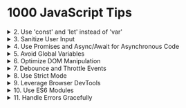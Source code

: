 # 1000 JavaScript Tips

<details><summary>2. Use 'const' and 'let' instead of 'var'</summary>
Using 'const' and 'let' helps avoid common pitfalls associated with variable scoping in JavaScript. 'const' is used for variables that should not be reassigned, providing more predictable and maintainable code. 'let' is used for variables that can change, but it is block-scoped, reducing the chances of bugs related to variable hoisting. For more information, refer to the [MDN Web Docs on const](https://developer.mozilla.org/en-US/docs/Web/JavaScript/Reference/Statements/const) and [let](https://developer.mozilla.org/en-US/docs/Web/JavaScript/Reference/Statements/let).
</details>

<details><summary>3. Sanitize User Input</summary>
Always sanitize user input to prevent security vulnerabilities such as cross-site scripting (XSS) and command injection. Use libraries like [DOMPurify](https://github.com/cure53/DOMPurify) for sanitizing HTML content, and ensure that any data coming from user input is properly validated and sanitized before being processed or displayed. Learn more about XSS prevention on the [OWASP XSS Prevention Cheat Sheet](https://cheatsheetseries.owasp.org/cheatsheets/XSS_Prevention_Cheat_Sheet.html).
</details>

<details><summary>4. Use Promises and Async/Await for Asynchronous Code</summary>
Promises and async/await provide a cleaner and more readable way to handle asynchronous operations compared to traditional callback functions. They help in writing more maintainable code and reduce the complexity associated with error handling in asynchronous operations. Learn more about [Promises](https://developer.mozilla.org/en-US/docs/Web/JavaScript/Reference/Global_Objects/Promise) and [async/await](https://developer.mozilla.org/en-US/docs/Learn/JavaScript/Asynchronous/Async_await) on MDN Web Docs.
</details>

<details><summary>5. Avoid Global Variables</summary>
Global variables can lead to conflicts and hard-to-debug issues, especially in larger codebases. Encapsulate your code within functions or use module patterns to avoid polluting the global namespace. This practice helps in maintaining code modularity and reusability. Read more about best practices in the [MDN Web Docs on Variable Scope](https://developer.mozilla.org/en-US/docs/Web/JavaScript/Guide/Grammar_and_types#variable_scope).
</details>

<details><summary>6. Optimize DOM Manipulation</summary>
Frequent DOM manipulation can lead to performance issues. To optimize, batch DOM changes, use document fragments, or leverage virtual DOM libraries like [React](https://reactjs.org/). Minimizing reflows and repaints by reducing direct DOM interactions can significantly improve performance. Check out this [article on DOM manipulation performance](https://www.smashingmagazine.com/2012/11/writing-fast-memory-efficient-javascript/).
</details>

<details><summary>7. Debounce and Throttle Events</summary>
For events that fire frequently (like scroll, resize, or keypress), use debounce or throttle techniques to limit the number of times the event handler executes. This helps in improving performance and preventing excessive function calls. Libraries like [Lodash](https://lodash.com/docs/4.17.15#debounce) provide convenient debounce and throttle methods. Read more about [debouncing and throttling](https://css-tricks.com/debouncing-throttling-explained-examples/) on CSS-Tricks.
</details>

<details><summary>8. Use Strict Mode</summary>
Enable strict mode by adding 'use strict'; at the beginning of your JavaScript files or functions. Strict mode helps in catching common coding errors, prevents the use of certain problematic features, and provides better performance by allowing JavaScript engines to optimize code more effectively. Learn more about strict mode on [MDN Web Docs](https://developer.mozilla.org/en-US/docs/Web/JavaScript/Reference/Strict_mode).
</details>

<details><summary>9. Leverage Browser DevTools</summary>
Browser DevTools are powerful tools for debugging, profiling, and optimizing your code. Use features like breakpoints, network analysis, and performance profiling to identify and fix issues more efficiently. Familiarizing yourself with DevTools can greatly enhance your development workflow. Learn more from the [Chrome DevTools documentation](https://developer.chrome.com/docs/devtools/).
</details>

<details><summary>10. Use ES6 Modules</summary>
ES6 modules provide a standardized way to organize and reuse code. They help in maintaining a clean codebase by encapsulating functionality and promoting code reuse. Use 'import' and 'export' statements to manage dependencies and module loading in your JavaScript projects. Read more about ES6 modules on [MDN Web Docs](https://developer.mozilla.org/en-US/docs/Web/JavaScript/Guide/Modules).
</details>

<details><summary>11. Handle Errors Gracefully</summary>
Always include error handling in your code to manage potential issues gracefully. Use try/catch blocks for synchronous code and .catch() or async/await with try/catch for asynchronous code. Proper error handling ensures your application can recover from unexpected situations and provide meaningful feedback to users. Learn more about error handling in JavaScript on [MDN Web Docs](https://developer.mozilla.org/en-US/docs/Web/JavaScript/Guide/Control_flow_and_error_handling#exception_handling_statements).
</details>